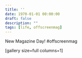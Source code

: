 ```yaml
---
title: ''
date: 1970-01-01 00:00:00
draft: false
description: ""
tags: [life, offscreenmag]
---
```


New Magazine Day! #offscreenmag

\[gallery size=full columns=1\]